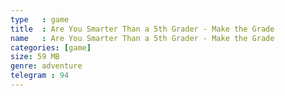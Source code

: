 ```yaml
---
type   : game
title  : Are You Smarter Than a 5th Grader - Make the Grade
name   : Are You Smarter Than a 5th Grader - Make the Grade
categories: [game]
size: 59 MB
genre: adventure
telegram : 94
---
```


